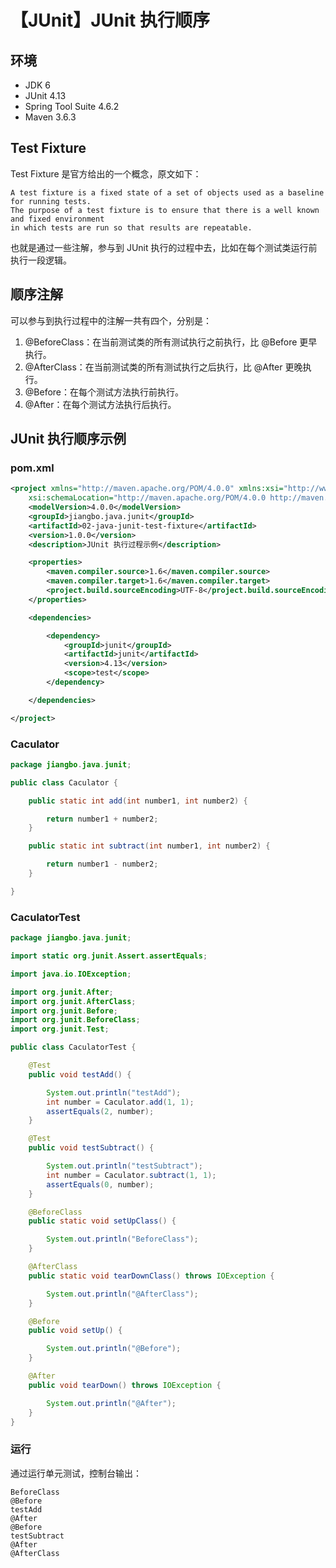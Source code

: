 # 【JUnit】JUnit 执行顺序

## 环境

- JDK 6
- JUnit 4.13
- Spring Tool Suite 4.6.2
- Maven 3.6.3

## Test Fixture

Test Fixture 是官方给出的一个概念，原文如下：

    A test fixture is a fixed state of a set of objects used as a baseline for running tests. 
    The purpose of a test fixture is to ensure that there is a well known and fixed environment 
    in which tests are run so that results are repeatable.

也就是通过一些注解，参与到 JUnit 执行的过程中去，比如在每个测试类运行前执行一段逻辑。

## 顺序注解

可以参与到执行过程中的注解一共有四个，分别是：

1. @BeforeClass：在当前测试类的所有测试执行之前执行，比 @Before 更早执行。
2. @AfterClass：在当前测试类的所有测试执行之后执行，比 @After 更晚执行。
3. @Before：在每个测试方法执行前执行。
4. @After：在每个测试方法执行后执行。

## JUnit 执行顺序示例

### pom.xml

```xml
<project xmlns="http://maven.apache.org/POM/4.0.0" xmlns:xsi="http://www.w3.org/2001/XMLSchema-instance"
    xsi:schemaLocation="http://maven.apache.org/POM/4.0.0 http://maven.apache.org/xsd/maven-4.0.0.xsd">
    <modelVersion>4.0.0</modelVersion>
    <groupId>jiangbo.java.junit</groupId>
    <artifactId>02-java-junit-test-fixture</artifactId>
    <version>1.0.0</version>
    <description>JUnit 执行过程示例</description>

    <properties>
        <maven.compiler.source>1.6</maven.compiler.source>
        <maven.compiler.target>1.6</maven.compiler.target>
        <project.build.sourceEncoding>UTF-8</project.build.sourceEncoding>
    </properties>

    <dependencies>

        <dependency>
            <groupId>junit</groupId>
            <artifactId>junit</artifactId>
            <version>4.13</version>
            <scope>test</scope>
        </dependency>

    </dependencies>

</project>
```

### Caculator

```java
package jiangbo.java.junit;

public class Caculator {

    public static int add(int number1, int number2) {

        return number1 + number2;
    }

    public static int subtract(int number1, int number2) {

        return number1 - number2;
    }

}
```

### CaculatorTest

```java
package jiangbo.java.junit;

import static org.junit.Assert.assertEquals;

import java.io.IOException;

import org.junit.After;
import org.junit.AfterClass;
import org.junit.Before;
import org.junit.BeforeClass;
import org.junit.Test;

public class CaculatorTest {

    @Test
    public void testAdd() {

        System.out.println("testAdd");
        int number = Caculator.add(1, 1);
        assertEquals(2, number);
    }

    @Test
    public void testSubtract() {

        System.out.println("testSubtract");
        int number = Caculator.subtract(1, 1);
        assertEquals(0, number);
    }

    @BeforeClass
    public static void setUpClass() {

        System.out.println("BeforeClass");
    }

    @AfterClass
    public static void tearDownClass() throws IOException {

        System.out.println("@AfterClass");
    }

    @Before
    public void setUp() {

        System.out.println("@Before");
    }

    @After
    public void tearDown() throws IOException {

        System.out.println("@After");
    }
}
```

### 运行

通过运行单元测试，控制台输出：

```text
BeforeClass
@Before
testAdd
@After
@Before
testSubtract
@After
@AfterClass
```
